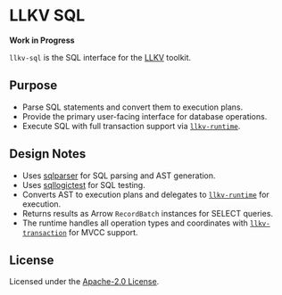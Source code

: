 # LLKV SQL

**Work in Progress**

`llkv-sql` is the SQL interface for the [LLKV](../) toolkit.

## Purpose

- Parse SQL statements and convert them to execution plans.
- Provide the primary user-facing interface for database operations.
- Execute SQL with full transaction support via [`llkv-runtime`](../llkv-runtime/).

## Design Notes

- Uses [sqlparser](https://crates.io/crates/sqlparser) for SQL parsing and AST generation.
- Uses [sqllogictest](https://crates.io/crates/sqllogictest) for SQL testing.
- Converts AST to execution plans and delegates to [`llkv-runtime`](../llkv-runtime/) for execution.
- Returns results as Arrow `RecordBatch` instances for SELECT queries.
- The runtime handles all operation types and coordinates with [`llkv-transaction`](../llkv-transaction/) for MVCC support.

## License

Licensed under the [Apache-2.0 License](../LICENSE).
